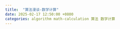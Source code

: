 ```yaml
---
title:  "算法漫谈-数学计算"
date: 2025-02-17 12:50:00 +0800
categories: algorithm math-calculation 算法 数学计算
---
```

